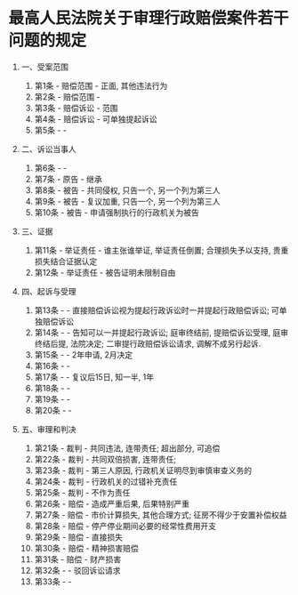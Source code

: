 # 最高人民法院关于审理行政赔偿案件若干问题的规定

1. 一、受案范围

    1. 第1条 - 赔偿范围 - 正面, 其他违法行为 
    2. 第2条 - 赔偿范围 - 
    3. 第3条 - 赔偿诉讼 - 范围
    4. 第4条 - 赔偿诉讼 - 可单独提起诉讼
    5. 第5条 -  - 

2. 二、诉讼当事人

    1. 第6条 -  - 
    2. 第7条 - 原告 - 继承 
    3. 第8条 - 被告 - 共同侵权, 只告一个, 另一个列为第三人 
    4. 第9条 - 被告 - 复议加重, 只告一个, 另一个列为第三人 
    5. 第10条 - 被告 - 申请强制执行的行政机关为被告

3. 三、证据

    1. 第11条 - 举证责任 - 谁主张谁举证, 举证责任倒置; 合理损失予以支持, 贵重损失结合证据认定
    2. 第12条 - 举证责任 - 被告证明未限制自由

4. 四、起诉与受理

    1. 第13条 -  - 直接赔偿诉讼视为提起行政诉讼时一并提起行政赔偿诉讼; 可单独赔偿诉讼
    2.  第14条 -  - 告知可以一并提起行政诉讼; 庭审终结前, 提赔偿诉讼受理, 庭审终结后提, 法院决定; 二审提行政赔偿诉讼请求, 调解不成另行起诉.
    3.  第15条 -  - 2年申请, 2月决定
    4.  第16条 -  - 
    5.  第17条 -  - 复议后15日, 知一半, 1年
    6.  第18条 -  - 
    7.  第19条 -  - 
    8.  第20条 -  - 

5. 五、审理和判决

    1.  第21条 - 裁判 - 共同违法, 连带责任; 超出部分, 可追偿
    2.  第22条 - 裁判 - 共同双倍损害, 连带责任;  
    3.  第23条 - 裁判 - 第三人原因, 行政机关证明尽到审慎审查义务的
    4.  第24条 - 裁判 - 行政机关的过错补充责任
    5.  第25条 - 裁判 - 不作为责任
    6.  第26条 - 赔偿 - 造成严重后果, 后果特别严重
    7.  第27条 - 赔偿 - 市价计算损失, 其他合理方式; 征房不得少于安置补偿权益
    8.  第28条 - 赔偿 - 停产停业期间必要的经常性费用开支
    9.  第29条 - 赔偿 - 直接损失
    10. 第30条 - 赔偿 - 精神损害赔偿
    11. 第31条 - 赔偿 - 财产损害
    12. 第32条 -  - 驳回诉讼请求
    13. 第33条 -  - 

















